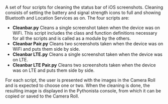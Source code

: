 A set of four scripts for cleaning the status bar of iOS screenshots. Cleaning consists of setting the battery and signal strength icons to full and showing Bluetooth and Location Services as on. The four scripts are:

* **Cleanbar.py** Cleans a single screenshot taken when the device was on WiFi. This script includes the class and function definitions necessary for all the scripts and is called as a module by the others.
* **Cleanbar Pair.py** Cleans two screenshots taken when the device was on WiFi and puts them side by side.
* **Cleanbar LTE.py** Cleans a single screenshot taken when the device was on LTE.
* **Cleanbar LTE Pair.py** Cleans two screenshots taken when the device was on LTE and puts them side by side.

For each script, the user is presented with the images in the Camera Roll and is expected to choose one or two. When the cleaning is done, the resulting image is displayed in the Pythonista console, from which it can be copied or saved to the Camera Roll.


